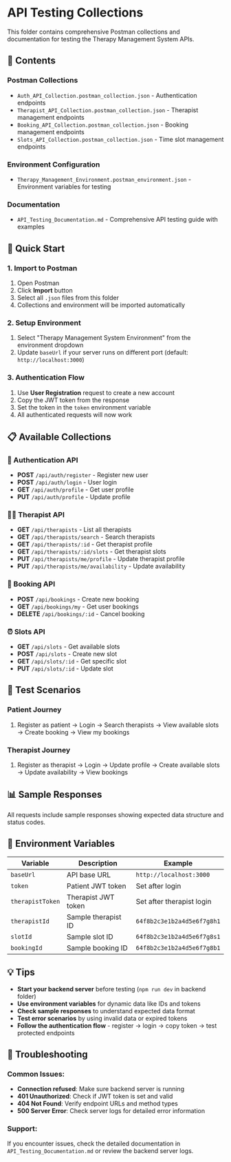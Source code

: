 # API Testing Collections

This folder contains comprehensive Postman collections and documentation for testing the Therapy Management System APIs.

## 📁 Contents

### Postman Collections
- `Auth_API_Collection.postman_collection.json` - Authentication endpoints
- `Therapist_API_Collection.postman_collection.json` - Therapist management endpoints  
- `Booking_API_Collection.postman_collection.json` - Booking management endpoints
- `Slots_API_Collection.postman_collection.json` - Time slot management endpoints

### Environment Configuration
- `Therapy_Management_Environment.postman_environment.json` - Environment variables for testing

### Documentation
- `API_Testing_Documentation.md` - Comprehensive API testing guide with examples

## 🚀 Quick Start

### 1. Import to Postman
1. Open Postman
2. Click **Import** button
3. Select all `.json` files from this folder
4. Collections and environment will be imported automatically

### 2. Setup Environment
1. Select "Therapy Management System Environment" from the environment dropdown
2. Update `baseUrl` if your server runs on different port (default: `http://localhost:3000`)

### 3. Authentication Flow
1. Use **User Registration** request to create a new account
2. Copy the JWT token from the response  
3. Set the token in the `token` environment variable
4. All authenticated requests will now work

## 📋 Available Collections

### 🔐 Authentication API
- **POST** `/api/auth/register` - Register new user
- **POST** `/api/auth/login` - User login  
- **GET** `/api/auth/profile` - Get user profile
- **PUT** `/api/auth/profile` - Update profile

### 👩‍⚕️ Therapist API  
- **GET** `/api/therapists` - List all therapists
- **GET** `/api/therapists/search` - Search therapists
- **GET** `/api/therapists/:id` - Get therapist profile
- **GET** `/api/therapists/:id/slots` - Get therapist slots
- **PUT** `/api/therapists/me/profile` - Update therapist profile
- **PUT** `/api/therapists/me/availability` - Update availability

### 📅 Booking API
- **POST** `/api/bookings` - Create new booking
- **GET** `/api/bookings/my` - Get user bookings  
- **DELETE** `/api/bookings/:id` - Cancel booking

### ⏰ Slots API
- **GET** `/api/slots` - Get available slots
- **POST** `/api/slots` - Create new slot
- **GET** `/api/slots/:id` - Get specific slot
- **PUT** `/api/slots/:id` - Update slot

## 🧪 Test Scenarios

### Patient Journey
1. Register as patient → Login → Search therapists → View available slots → Create booking → View my bookings

### Therapist Journey  
1. Register as therapist → Login → Update profile → Create available slots → Update availability → View bookings

## 📊 Sample Responses

All requests include sample responses showing expected data structure and status codes.

## 🔧 Environment Variables

| Variable | Description | Example |
|----------|-------------|---------|
| `baseUrl` | API base URL | `http://localhost:3000` |
| `token` | Patient JWT token | Set after login |
| `therapistToken` | Therapist JWT token | Set after therapist login |
| `therapistId` | Sample therapist ID | `64f8b2c3e1b2a4d5e6f7g8h1` |
| `slotId` | Sample slot ID | `64f8b2c3e1b2a4d5e6f7g8s1` |
| `bookingId` | Sample booking ID | `64f8b2c3e1b2a4d5e6f7g8b1` |

## 💡 Tips

- **Start your backend server** before testing (`npm run dev` in backend folder)
- **Use environment variables** for dynamic data like IDs and tokens
- **Check sample responses** to understand expected data format
- **Test error scenarios** by using invalid data or expired tokens
- **Follow the authentication flow** - register → login → copy token → test protected endpoints

## 🐛 Troubleshooting

### Common Issues:
- **Connection refused**: Make sure backend server is running
- **401 Unauthorized**: Check if JWT token is set and valid
- **404 Not Found**: Verify endpoint URLs and method types  
- **500 Server Error**: Check server logs for detailed error information

### Support:
If you encounter issues, check the detailed documentation in `API_Testing_Documentation.md` or review the backend server logs.